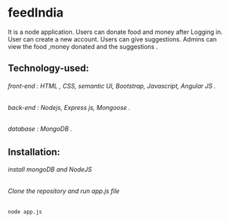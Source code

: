 # feedIndia
 It is a node application. Users can donate food and money after Logging in. User can create a new account. Users can give suggestions. Admins can view the food ,money donated and the suggestions .
 ## Technology-used:
  ###### front-end : HTML , CSS, semantic UI, Bootstrap, Javascript, Angular JS .
  ###### back-end : Nodejs, Express js, Mongoose .
  ###### database : MongoDB .
 ## Installation:
  ###### install mongoDB and NodeJS
  ###### Clone the repository and run app.js file
  ```bash
  node app.js
  ```
  
